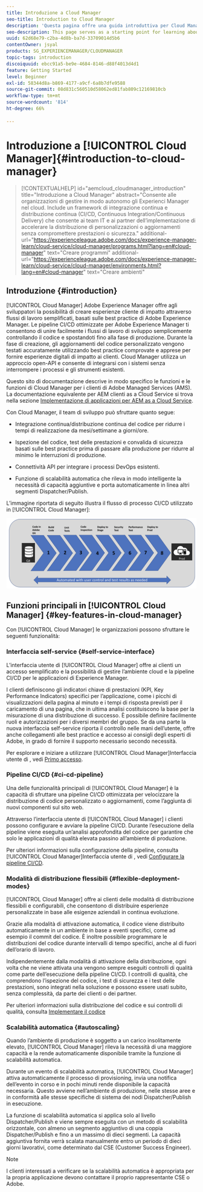 ```yaml
---
title: Introduzione a Cloud Manager
seo-title: Introduction to Cloud Manager
description: 'Questa pagina offre una guida introduttiva per Cloud Manager. '
seo-description: This page serves as a starting point for learning about Adobe AEM Cloud Manager and highlights the benefits and key features.
uuid: 62d68e79-c2ba-4d8b-ba7d-33709014d5b6
contentOwner: jsyal
products: SG_EXPERIENCEMANAGER/CLOUDMANAGER
topic-tags: introduction
discoiquuid: ebcc91a5-be9e-4684-8146-d88f4013d4d1
feature: Getting Started
level: Beginner
exl-id: 58344d8a-b869-4177-a9cf-6a8b7dfe9588
source-git-commit: 08d831c560510d58062ed81fab809c12169810cb
workflow-type: tm+mt
source-wordcount: '814'
ht-degree: 66%

---
```


# Introduzione a [!UICONTROL Cloud Manager]{#introduction-to-cloud-manager}

>[!CONTEXTUALHELP]
>id="aemcloud_cloudmanager_introduction"
>title="Introduzione a Cloud Manager"
>abstract="Consente alle organizzazioni di gestire in modo autonomo gli Experienci Manager nel cloud. Include un framework di integrazione continua e distribuzione continua (CI/CD, Continuous Integration/Continuous Delivery) che consente ai team IT e ai partner dell’implementazione di accelerare la distribuzione di personalizzazioni o aggiornamenti senza compromettere prestazioni o sicurezza."
>additional-url="https://experienceleague.adobe.com/docs/experience-manager-learn/cloud-service/cloud-manager/programs.html?lang=en#cloud-manager" text="Creare programmi"
>additional-url="https://experienceleague.adobe.com/docs/experience-manager-learn/cloud-service/cloud-manager/environments.html?lang=en#cloud-manager" text="Creare ambienti"

## Introduzione {#introduction}

[!UICONTROL Cloud Manager] Adobe Experience Manager offre agli sviluppatori la possibilità di creare esperienze cliente di impatto attraverso flussi di lavoro semplificati, basati sulle best practice di Adobe Experience Manager. Le pipeline CI/CD ottimizzate per Adobe Experience Manager ti consentono di unire facilmente i flussi di lavoro di sviluppo semplicemente controllando il codice e spostandoti fino alla fase di produzione. Durante la fase di creazione, gli aggiornamenti del codice personalizzato vengono testati accuratamente utilizzando best practice comprovate e apprese per fornire esperienze digitali di impatto ai clienti. Cloud Manager utilizza un approccio open-API e consente di integrarsi con i sistemi senza interrompere i processi e gli strumenti esistenti.

Questo sito di documentazione descrive in modo specifico le funzioni e le funzioni di Cloud Manager per i clienti di Adobe Managed Services (AMS). La documentazione equivalente per AEM clienti as a Cloud Service si trova nella sezione [Implementazione di applicazioni per AEM as a Cloud Service](https://experienceleague.adobe.com/docs/experience-manager-cloud-service/implementing/home.html?lang=en).

Con Cloud Manager, il team di sviluppo può sfruttare quanto segue:

* Integrazione continua/distribuzione continua del codice per ridurre i tempi di realizzazione da mesi/settimane a giorni/ore.

* Ispezione del codice, test delle prestazioni e convalida di sicurezza basati sulle best practice prima di passare alla produzione per ridurre al minimo le interruzioni di produzione.

* Connettività API per integrare i processi DevOps esistenti.

* Funzione di scalabilità automatica che rileva in modo intelligente la necessità di capacità aggiuntive e porta automaticamente in linea altri segmenti Dispatcher/Publish.

L’immagine riportata di seguito illustra il flusso di processo CI/CD utilizzato in [!UICONTROL Cloud Manager]:

![](assets/screen_shot_2018-05-12at73843pm.png)

## Funzioni principali in [!UICONTROL Cloud Manager] {#key-features-in-cloud-manager}

Con [!UICONTROL Cloud Manager] le organizzazioni possono sfruttare le seguenti funzionalità:

### Interfaccia self-service {#self-service-interface}

L’interfaccia utente di [!UICONTROL Cloud Manager] offre ai clienti un accesso semplificato e la possibilità di gestire l’ambiente cloud e la pipeline CI/CD per le applicazioni di Experience Manager.

I clienti definiscono gli indicatori chiave di prestazioni (KPI, Key Performance Indicators) specifici per l’applicazione, come i picchi di visualizzazioni della pagina al minuto e i tempi di risposta previsti per il caricamento di una pagina, che in ultima analisi costituiscono la base per la misurazione di una distribuzione di successo. È possibile definire facilmente ruoli e autorizzazioni per i diversi membri del gruppo. Se da una parte la nuova interfaccia self-service riporta il controllo nelle mani dell’utente, offre anche collegamenti alle best practice e accesso ai consigli degli esperti di Adobe, in grado di fornire il supporto necessario secondo necessità.

Per esplorare e iniziare a utilizzare [!UICONTROL Cloud Manager]Interfaccia utente di , vedi [Primo accesso](https://helpx.adobe.com/experience-manager/cloud-manager/using/first-time-login.html).

### Pipeline CI/CD {#ci-cd-pipeline}

Una delle funzionalità principali di [!UICONTROL Cloud Manager] è la capacità di sfruttare una pipeline CI/CD ottimizzata per velocizzare la distribuzione di codice personalizzato o aggiornamenti, come l’aggiunta di nuovi componenti sul sito web.

Attraverso l’interfaccia utente di [!UICONTROL Cloud Manager] i clienti possono configurare e avviare la pipeline CI/CD. Durante l’esecuzione della pipeline viene eseguita un’analisi approfondita del codice per garantire che solo le applicazioni di qualità elevata passino all’ambiente di produzione.

Per ulteriori informazioni sulla configurazione della pipeline, consulta [!UICONTROL Cloud Manager]Interfaccia utente di , vedi [Configurare la pipeline CI/CD](https://helpx.adobe.com/experience-manager/cloud-manager/using/configuring-pipeline.html).

### Modalità di distribuzione flessibili {#flexible-deployment-modes}

[!UICONTROL Cloud Manager] offre ai clienti delle modalità di distribuzione flessibili e configurabili, che consentono di distribuire esperienze personalizzate in base alle esigenze aziendali in continua evoluzione.

Grazie alla modalità di attivazione automatica, il codice viene distribuito automaticamente in un ambiente in base a eventi specifici, come ad esempio il commit del codice. È inoltre possibile programmare le distribuzioni del codice durante intervalli di tempo specifici, anche al di fuori dell’orario di lavoro.

Indipendentemente dalla modalità di attivazione della distribuzione, ogni volta che ne viene attivata una vengono sempre eseguiti controlli di qualità come parte dell’esecuzione della pipeline CI/CD. I controlli di qualità, che comprendono l’ispezione del codice, i test di sicurezza e i test delle prestazioni, sono integrati nella soluzione e possono essere usati subito, senza complessità, da parte dei clienti o dei partner.

Per ulteriori informazioni sulla distribuzione del codice e sui controlli di qualità, consulta [Implementare il codice](deploying-code.md)

### Scalabilità automatica {#autoscaling}

Quando l’ambiente di produzione è soggetto a un carico insolitamente elevato, [!UICONTROL Cloud Manager] rileva la necessità di una maggiore capacità e la rende automaticamente disponibile tramite la funzione di scalabilità automatica.

Durante un evento di scalabilità automatica, [!UICONTROL Cloud Manager] attiva automaticamente il processo di provisioning, invia una notifica dell’evento in corso e in pochi minuti rende disponibile la capacità necessaria. Questo avviene nell’ambiente di produzione, nelle stesse aree e in conformità alle stesse specifiche di sistema dei nodi Dispatcher/Publish in esecuzione.

La funzione di scalabilità automatica si applica solo al livello Dispatcher/Publish e viene sempre eseguita con un metodo di scalabilità orizzontale, con almeno un segmento aggiuntivo di una coppia Dispatcher/Publish e fino a un massimo di dieci segmenti. La capacità aggiuntiva fornita verrà scalata manualmente entro un periodo di dieci giorni lavorativi, come determinato dal CSE (Customer Success Engineer).

>[!NOTE]
>I clienti interessati a verificare se la scalabilità automatica è appropriata per la propria applicazione devono contattare il proprio rappresentante CSE o Adobe.
